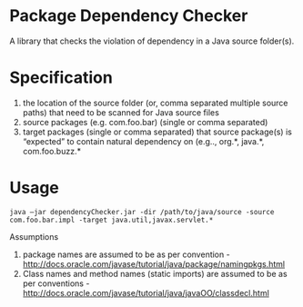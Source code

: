 Package Dependency Checker
==========================

A library that checks the violation of dependency in a Java source folder(s). 

Specification
==============
<ol>
<li>the location of the source folder (or, comma separated multiple source paths) that need to be scanned for Java source files</li>
<li>source packages (e.g. com.foo.bar) (single or comma separated)</li>
<li>target packages (single or comma separated) that source package(s) is “expected” to contain natural dependency on (e.g.., org.*, java.*, com.foo.buzz.* </li>
</ol>

Usage
=====
```
java –jar dependencyChecker.jar -dir /path/to/java/source -source com.foo.bar.impl -target java.util,javax.servlet.*
```

Assumptions
1. package names are assumed to be as per convention - http://docs.oracle.com/javase/tutorial/java/package/namingpkgs.html 
2. Class names and method names (static imports) are assumed to be as per conventions - http://docs.oracle.com/javase/tutorial/java/javaOO/classdecl.html
